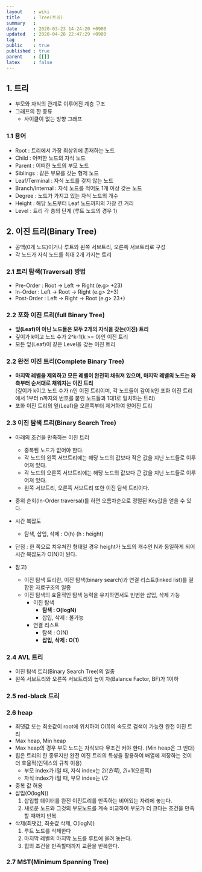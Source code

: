 ```yaml
---
layout    : wiki
title     : Tree(트리)
summary   : 
date      : 2020-03-23 14:24:20 +0900
updated   : 2020-04-28 22:47:29 +0900
tag       : 
public    : true
published : true
parent    : [[]]
latex     : false
---
```


## 1. 트리
- 부모와 자식의 관계로 이루어진 계층 구조
- 그래프의 한 종류
	- 사이클이 없는 방향 그래프
 
### 1.1 용어
- Root : 트리에서 가장 최상위에 존재하는 노드
- Child : 어떠한 노드의 자식 노드
- Parent : 어떠한 노드의 부모 노드
- Siblings : 같은 부모를 갖는 형제 노드
- Leaf/Terminal : 자식 노드를 갖지 않는 노드
- Branch/Internal : 자식 노드를 적어도 1개 이상 갖는 노드
- Degree : 노드가 가지고 있는 자식 노드의 개수
- Height : 해당 노드부터 Leaf 노드까지의 가장 긴 거리
- Level : 트리 각 층의 단계 (루트 노드의 경우 1)


## 2. 이진 트리(Binary Tree)
- 공백(0개 노드)이거나 루트와 왼쪽 서브트리, 오른쪽 서브트리로 구성
- 각 노드가 자식 노드를 최대 2개 가지는 트리
 
### 2.1 트리 탐색(Traversal) 방법
- Pre-Order : Root -> Left -> Right (e.g> +23) 
- In-Order : Left -> Root -> Right (e.g> 2+3)
- Post-Order : Left -> Right -> Root (e.g> 23+)


### 2.2 포화 이진 트리(full Binary Tree)
- **잎(Leaf)이 아닌 노드들은 모두 2개의 자식을 갖는(이진) 트리**
- 깊이가 k이고 노드 수가 2^k-1(k >= 0)인 이진 트리
- 모든 잎(Leaf)이 같은 Level을 갖는 이진 트리

### 2.2 완전 이진 트리(Complete Binary Tree)
- **마지막 레벨을 제외하고 모든 레벨이 완전히 채워져 있으며, 마지막 레벨의 노드는 좌측부터 순서대로 채워지는 이진 트리**  
  (깊이가 k이고 노드 수가 n인 이진 트리이며, 각 노드들이 갚이 k인 포화 이진 트리에서 1부터 n까지의 번호를 붙인 노드들과 1대1로 일치하는 트리)
- 포화 이진 트리의 잎(Leaf)을 오른쪽부터 제거하여 얻어진 트리


### 2.3 이진 탐색 트리(Binary Search Tree)
- 아래의 조건을 만족하는 이진 트리
	- 중복된 노드가 없어야 한다.
	- 각 노드의 왼쪽 서브트리에는 해당 노드의 값보다 작은 값을 지닌 노드들로 이루어져 있다.
	- 각 노드의 오른쪽 서브트리에는 해당 노드의 값보다 큰 값을 지닌 노드들로 이루어져 있다.
	- 왼쪽 서브트리, 오른쪽 서브트리 또한 이진 탐색 트리이다.
- 중위 순회(In-Order traversal)를 하면 오름차순으로 정렬된 Key값을 얻을 수 있다.
- 시간 복잡도
	- 탐색, 삽입, 삭제 : O(h) (h : height)
- 단점 : 한 쪽으로 치우쳐진 형태일 경우 height가 노드의 개수인 N과 동일하게 되어 시간 복잡도가 O(N)이 된다.

- 참고)
	- 이진 탐색 트리란, 이진 탐색(binary search)과 연결 리스트(linked list)를 결합한 자료구조의 일종
	- 이진 탐색의 효율적인 탐색 능력을 유지하면서도 빈번한 삽입, 삭제 가능
		- 이진 탐색
			- **탐색 : O(logN)**
			- 삽입, 삭제 : 불가능
		- 연결 리스트
			- 탐색 : O(N)
			- **삽입, 삭제 : O(1)**

### 2.4 AVL 트리
- 이진 탐색 트리(Binary Search Tree)의 일종
- 왼쪽 서브트리와 오른쪽 서브트리의 높이 차(Balance Factor, BF)가 1이하

### 2.5 red-black 트리


### 2.6 heap
- 최댓값 또는 최솟값이 root에 위치하여 O(1)의 속도로 검색이 가능한 완전 이진 트리
- Max heap, Min heap
- Max heap의 경우 부모 노드는 자식보다 무조건 커야 한다. (Min heap은 그 반대)
- 힙은 트리의 한 종류지만 완전 이진 트리의 특성을 활용하여 배열에 저장하는 것이 더 효율적(인덱스의 규칙 이용)
	- 부모 index가 i일 때, 자식 index는 2*i(왼쪽), 2*i+1(오른쪽)
	- 자식 index가 i일 때, 부모 index는 i/2
- 중복 값 허용
- 삽입(O(logN))
	1. 삽입할 데이터를 완전 이진트리를 만족하는 비어있는 자리에 놓는다.
	2. 새로운 노드와 그것의 부모노드를 계속 비교하여 부모가 더 크다는 조건을 만족할 때까지 반복
- 삭제(최댓값, 최솟값 삭제, O(logN))
	1. 루트 노드를 삭제한다
	2. 마지막 레벨의 마지막 노드를 루트에 올려 놓는다.
	3. 힙의 조건을 만족할때까지 교환을 반복한다.

### 2.7 MST(Minimum Spanning Tree)

